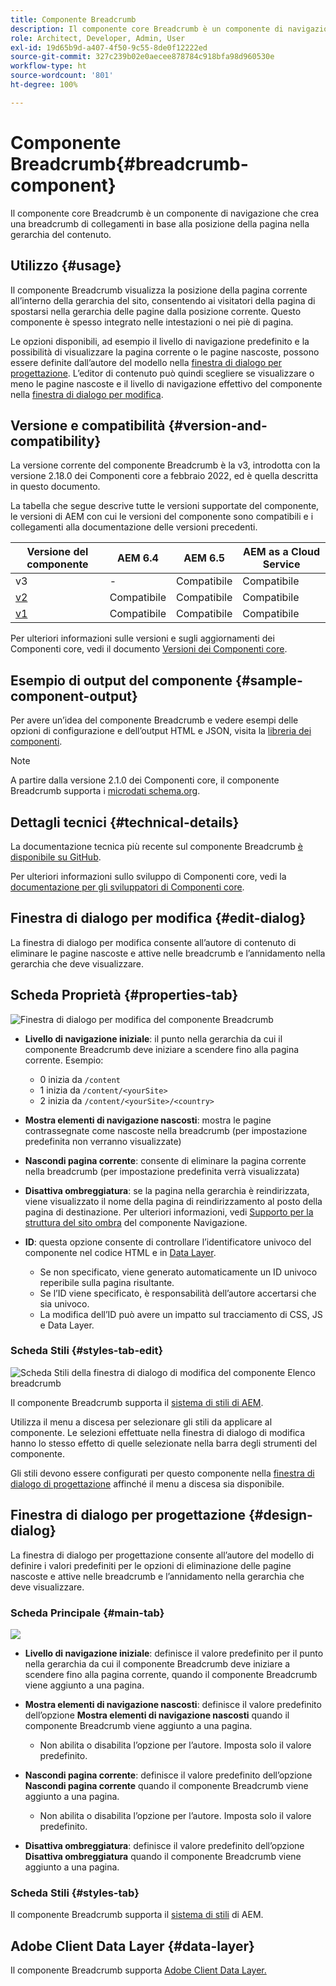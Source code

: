 ```yaml
---
title: Componente Breadcrumb
description: Il componente core Breadcrumb è un componente di navigazione che crea una breadcrumb di collegamenti in base alla posizione della pagina nella gerarchia del contenuto.
role: Architect, Developer, Admin, User
exl-id: 19d65b9d-a407-4f50-9c55-8de0f12222ed
source-git-commit: 327c239b02e0aecee878784c918bfa98d960530e
workflow-type: ht
source-wordcount: '801'
ht-degree: 100%

---
```


# Componente Breadcrumb{#breadcrumb-component}

Il componente core Breadcrumb è un componente di navigazione che crea una breadcrumb di collegamenti in base alla posizione della pagina nella gerarchia del contenuto.

## Utilizzo {#usage}

Il componente Breadcrumb visualizza la posizione della pagina corrente all’interno della gerarchia del sito, consentendo ai visitatori della pagina di spostarsi nella gerarchia delle pagine dalla posizione corrente. Questo componente è spesso integrato nelle intestazioni o nei piè di pagina.

Le opzioni disponibili, ad esempio il livello di navigazione predefinito e la possibilità di visualizzare la pagina corrente o le pagine nascoste, possono essere definite dall’autore del modello nella [finestra di dialogo per progettazione](#design-dialog). L’editor di contenuto può quindi scegliere se visualizzare o meno le pagine nascoste e il livello di navigazione effettivo del componente nella [finestra di dialogo per modifica](#edit-dialog).

## Versione e compatibilità {#version-and-compatibility}

La versione corrente del componente Breadcrumb è la v3, introdotta con la versione 2.18.0 dei Componenti core a febbraio 2022, ed è quella descritta in questo documento.

La tabella che segue descrive tutte le versioni supportate del componente, le versioni di AEM con cui le versioni del componente sono compatibili e i collegamenti alla documentazione delle versioni precedenti.

| Versione del componente | AEM 6.4 | AEM 6.5 | AEM as a Cloud Service |
|--- | --- |--- |---|
| v3 | - | Compatibile | Compatibile |
| [v2](v2/breadcrumb.md) | Compatibile | Compatibile | Compatibile |
| [v1](v1/breadcrumb-v1.md) | Compatibile | Compatibile | Compatibile |

Per ulteriori informazioni sulle versioni e sugli aggiornamenti dei Componenti core, vedi il documento [Versioni dei Componenti core](/help/versions.md).

## Esempio di output del componente {#sample-component-output}

Per avere un’idea del componente Breadcrumb e vedere esempi delle opzioni di configurazione e dell’output HTML e JSON, visita la [libreria dei componenti](https://adobe.com/go/aem_cmp_library_breadcrumb_it).

>[!NOTE]
>
>A partire dalla versione 2.1.0 dei Componenti core, il componente Breadcrumb supporta i [microdati schema.org](https://schema.org/BreadcrumbList).

## Dettagli tecnici {#technical-details}

La documentazione tecnica più recente sul componente Breadcrumb [è disponibile su GitHub](https://adobe.com/go/aem_cmp_tech_breadcrumb_v3_it).

Per ulteriori informazioni sullo sviluppo di Componenti core, vedi la [documentazione per gli sviluppatori di Componenti core](/help/developing/overview.md).

## Finestra di dialogo per modifica {#edit-dialog}

La finestra di dialogo per modifica consente all’autore di contenuto di eliminare le pagine nascoste e attive nelle breadcrumb e l’annidamento nella gerarchia che deve visualizzare.

## Scheda Proprietà {#properties-tab}

![Finestra di dialogo per modifica del componente Breadcrumb](/help/assets/breadcrumb-edit.png)

* **Livello di navigazione iniziale**: il punto nella gerarchia da cui il componente Breadcrumb deve iniziare a scendere fino alla pagina corrente. Esempio:

   * 0 inizia da `/content`
   * 1 inizia da `/content/<yourSite>`
   * 2 inizia da `/content/<yourSite>/<country>`

* **Mostra elementi di navigazione nascosti**: mostra le pagine contrassegnate come nascoste nella breadcrumb (per impostazione predefinita non verranno visualizzate)
* **Nascondi pagina corrente**: consente di eliminare la pagina corrente nella breadcrumb (per impostazione predefinita verrà visualizzata)
* **Disattiva ombreggiatura**: se la pagina nella gerarchia è reindirizzata, viene visualizzato il nome della pagina di reindirizzamento al posto della pagina di destinazione. Per ulteriori informazioni, vedi [Supporto per la struttura del sito ombra](navigation.md#shadow-structure) del componente Navigazione.
* **ID**: questa opzione consente di controllare l’identificatore univoco del componente nel codice HTML e in [Data Layer](/help/developing/data-layer/overview.md).
   * Se non specificato, viene generato automaticamente un ID univoco reperibile sulla pagina risultante.
   * Se l’ID viene specificato, è responsabilità dell’autore accertarsi che sia univoco.
   * La modifica dell’ID può avere un impatto sul tracciamento di CSS, JS e Data Layer.

### Scheda Stili {#styles-tab-edit}

![Scheda Stili della finestra di dialogo di modifica del componente Elenco breadcrumb](/help/assets/breadcrumb-edit-styles.png)

Il componente Breadcrumb supporta il [sistema di stili di AEM](/help/get-started/authoring.md#component-styling).

Utilizza il menu a discesa per selezionare gli stili da applicare al componente. Le selezioni effettuate nella finestra di dialogo di modifica hanno lo stesso effetto di quelle selezionate nella barra degli strumenti del componente.

Gli stili devono essere configurati per questo componente nella [finestra di dialogo di progettazione](#design-dialog) affinché il menu a discesa sia disponibile.

## Finestra di dialogo per progettazione {#design-dialog}

La finestra di dialogo per progettazione consente all’autore del modello di definire i valori predefiniti per le opzioni di eliminazione delle pagine nascoste e attive nelle breadcrumb e l’annidamento nella gerarchia che deve visualizzare.

### Scheda Principale {#main-tab}

![](/help/assets/breadcrumb-design.png)

* **Livello di navigazione iniziale**: definisce il valore predefinito per il punto nella gerarchia da cui il componente Breadcrumb deve iniziare a scendere fino alla pagina corrente, quando il componente Breadcrumb viene aggiunto a una pagina.
* **Mostra elementi di navigazione nascosti**: definisce il valore predefinito dell’opzione **Mostra elementi di navigazione nascosti** quando il componente Breadcrumb viene aggiunto a una pagina.

   * Non abilita o disabilita l’opzione per l’autore. Imposta solo il valore predefinito.

* **Nascondi pagina corrente**: definisce il valore predefinito dell’opzione **Nascondi pagina corrente** quando il componente Breadcrumb viene aggiunto a una pagina.

   * Non abilita o disabilita l’opzione per l’autore. Imposta solo il valore predefinito.

* **Disattiva ombreggiatura**: definisce il valore predefinito dell’opzione **Disattiva ombreggiatura** quando il componente Breadcrumb viene aggiunto a una pagina.

### Scheda Stili {#styles-tab}

Il componente Breadcrumb supporta il [sistema di stili](/help/get-started/authoring.md#component-styling) di AEM.

## Adobe Client Data Layer {#data-layer}

Il componente Breadcrumb supporta [Adobe Client Data Layer.](/help/developing/data-layer/overview.md)
